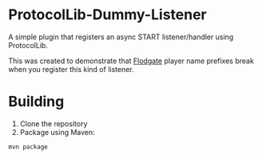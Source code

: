# ProtocolLib-Dummy-Listener

A simple plugin that registers an async START listener/handler using ProtocolLib.

This was created to demonstrate that [Flodgate](https://github.com/GeyserMC/Floodgate) player name prefixes break when you register this kind of listener.

# Building

1. Clone the repository
2. Package using Maven:

```
mvn package
```
